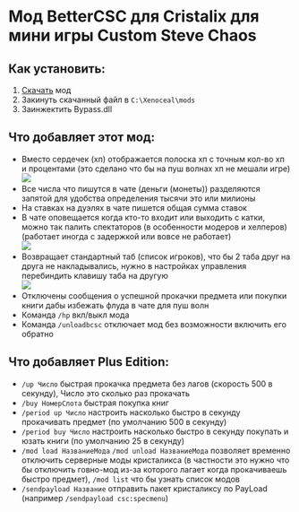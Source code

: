 # Мод BetterCSC для Cristalix для мини игры Custom Steve Chaos
    
## Как установить:
1. [Скачать](https://gitlab.com/Serega007/bettercsc/-/raw/plus/build/libs/BetterCSC-Plus-2.5.1.jar) мод
2. Закинуть скачанный файл в `C:\Xenoceal\mods`
3. Заинжектить Bypass.dll
    
## Что добавляет этот мод:
- Вместо сердечек (хп) отображается полоска хп с точным кол-во хп и процентами (это сделано что бы на пуш волнах хп не мешали игре)   
![](https://i.imgur.com/4MsndzD.png)
- Все числа что пишутся в чате (деньги (монеты)) разделяются запятой для удобства определения тысячи это или милионы
- На ставках на дуэлях в чате пишется общая сумма ставок
- В чате оповещается когда кто-то входит или выходить с катки, можно так палить спектаторов (в особенности модеров и хелперов) (работает иногда с задержкой или вовсе не работает)   
![](https://i.imgur.com/lq9FHWi.png)
- Возвращает стандартный таб (список игроков), что бы 2 таба друг на друга не накладывались, нужно в настройках управления перебиндить клавишу таба на другую   
![](https://i.imgur.com/U1m7u70.png)
- Отключены сообщения о успешной прокачки предмета или покупки книги дабы избежать флуда в чате для пуш волн
- Команда `/hp` вкл/выкл мода
- Команда `/unloadbcsc` отключает мод без возможности включить его обратно

## Что добавляет Plus Edition:
- `/up Число` быстрая прокачка предмета без лагов (скорость 500 в секунду), Число это сколько раз прокачать
- `/buy НомерСлота` быстрая покупка книг
- `/period up Число` настроить насколько быстро в секунду прокачивать предмет (по умолчанию 500 в секунду)
- `/period buy Число` настроить насколько быстро в секунду покупать и юзать книги (по умолчанию 25 в секунду)
- `/mod load НазваниеМода` `/mod unload НазваниеМода` позволяет временно отключить серверные моды кристаликса (в частности это нужно что бы отключить говно-мод из-за которого лагает когда прокачиваешь быстро предмет), `/mod list` что бы узнать список модов
- `/sendpayload Название` отправить пакет кристаликсу по PayLoad (например `/sendpayload csc:specmenu`)

